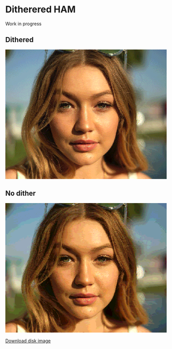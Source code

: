 Ditherered HAM
==============

Work in progress

Dithered
--------
![dithered](screenshots/dithered.png?raw=true)

No dither 
---------
![dithered](screenshots/ham.png?raw=true)

[Download disk image](bin/dither_ham.adf?raw=true)


